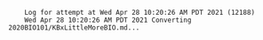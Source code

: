         Log for attempt at Wed Apr 28 10:20:26 AM PDT 2021 (12188)
        Wed Apr 28 10:20:26 AM PDT 2021 Converting 2020BIO101/KBxLittleMoreBIO.md...
